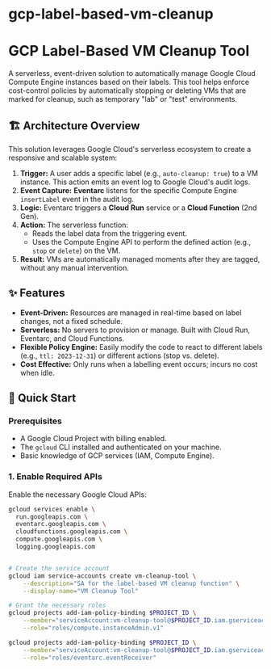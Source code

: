 # gcp-label-based-vm-cleanup

# GCP Label-Based VM Cleanup Tool

A serverless, event-driven solution to automatically manage Google Cloud Compute Engine instances based on their labels. This tool helps enforce cost-control policies by automatically stopping or deleting VMs that are marked for cleanup, such as temporary "lab" or "test" environments.

## 🏗️ Architecture Overview

This solution leverages Google Cloud's serverless ecosystem to create a responsive and scalable system:

1.  **Trigger:** A user adds a specific label (e.g., `auto-cleanup: true`) to a VM instance. This action emits an event log to Google Cloud's audit logs.
2.  **Event Capture:** **Eventarc** listens for the specific Compute Engine `insertLabel` event in the audit log.
3.  **Logic:** Eventarc triggers a **Cloud Run** service or a **Cloud Function** (2nd Gen).
4.  **Action:** The serverless function:
    *   Reads the label data from the triggering event.
    *   Uses the Compute Engine API to perform the defined action (e.g., `stop` or `delete`) on the VM.
5.  **Result:** VMs are automatically managed moments after they are tagged, without any manual intervention.


## ✨ Features

*   **Event-Driven:** Resources are managed in real-time based on label changes, not a fixed schedule.
*   **Serverless:** No servers to provision or manage. Built with Cloud Run, Eventarc, and Cloud Functions.
*   **Flexible Policy Engine:** Easily modify the code to react to different labels (e.g., `ttl: 2023-12-31`) or different actions (stop vs. delete).
*   **Cost Effective:** Only runs when a labelling event occurs; incurs no cost when idle.

## 🚀 Quick Start

### Prerequisites

- A Google Cloud Project with billing enabled.
- The `gcloud` CLI installed and authenticated on your machine.
- Basic knowledge of GCP services (IAM, Compute Engine).

### 1. Enable Required APIs

Enable the necessary Google Cloud APIs:

```bash
gcloud services enable \
  run.googleapis.com \
  eventarc.googleapis.com \
  cloudfunctions.googleapis.com \
  compute.googleapis.com \
  logging.googleapis.com


# Create the service account
gcloud iam service-accounts create vm-cleanup-tool \
    --description="SA for the label-based VM cleanup function" \
    --display-name="VM Cleanup Tool"

# Grant the necessary roles
gcloud projects add-iam-policy-binding $PROJECT_ID \
    --member="serviceAccount:vm-cleanup-tool@$PROJECT_ID.iam.gserviceaccount.com" \
    --role="roles/compute.instanceAdmin.v1"

gcloud projects add-iam-policy-binding $PROJECT_ID \
    --member="serviceAccount:vm-cleanup-tool@$PROJECT_ID.iam.gserviceaccount.com" \
    --role="roles/eventarc.eventReceiver"

